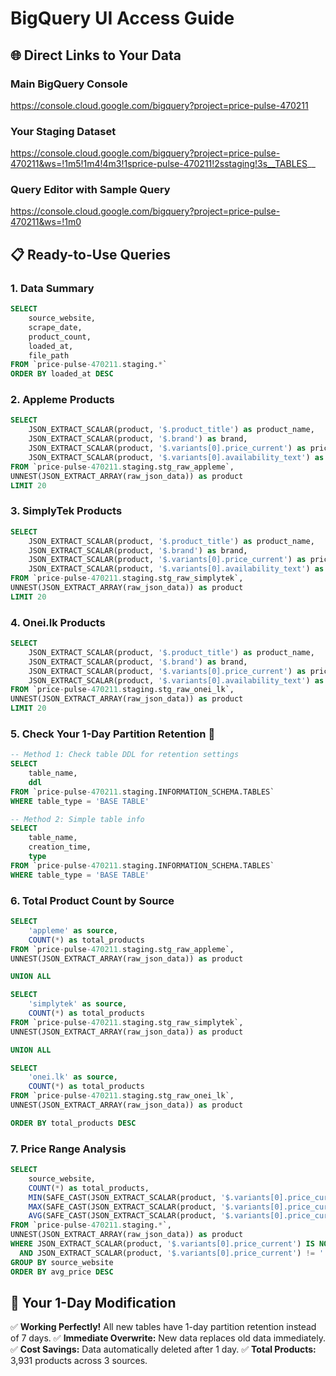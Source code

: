 # BigQuery UI Access Guide

## 🌐 Direct Links to Your Data

### Main BigQuery Console
https://console.cloud.google.com/bigquery?project=price-pulse-470211

### Your Staging Dataset
https://console.cloud.google.com/bigquery?project=price-pulse-470211&ws=!1m5!1m4!4m3!1sprice-pulse-470211!2sstaging!3s__TABLES__

### Query Editor with Sample Query
https://console.cloud.google.com/bigquery?project=price-pulse-470211&ws=!1m0

## 📋 Ready-to-Use Queries

### 1. Data Summary
```sql
SELECT 
    source_website,
    scrape_date,
    product_count,
    loaded_at,
    file_path
FROM `price-pulse-470211.staging.*`
ORDER BY loaded_at DESC
```

### 2. Appleme Products
```sql
SELECT 
    JSON_EXTRACT_SCALAR(product, '$.product_title') as product_name,
    JSON_EXTRACT_SCALAR(product, '$.brand') as brand,
    JSON_EXTRACT_SCALAR(product, '$.variants[0].price_current') as price_lkr,
    JSON_EXTRACT_SCALAR(product, '$.variants[0].availability_text') as stock_status
FROM `price-pulse-470211.staging.stg_raw_appleme`,
UNNEST(JSON_EXTRACT_ARRAY(raw_json_data)) as product
LIMIT 20
```

### 3. SimplyTek Products
```sql
SELECT 
    JSON_EXTRACT_SCALAR(product, '$.product_title') as product_name,
    JSON_EXTRACT_SCALAR(product, '$.brand') as brand,
    JSON_EXTRACT_SCALAR(product, '$.variants[0].price_current') as price_lkr,
    JSON_EXTRACT_SCALAR(product, '$.variants[0].availability_text') as stock_status
FROM `price-pulse-470211.staging.stg_raw_simplytek`,
UNNEST(JSON_EXTRACT_ARRAY(raw_json_data)) as product
LIMIT 20
```

### 4. Onei.lk Products
```sql
SELECT 
    JSON_EXTRACT_SCALAR(product, '$.product_title') as product_name,
    JSON_EXTRACT_SCALAR(product, '$.brand') as brand,
    JSON_EXTRACT_SCALAR(product, '$.variants[0].price_current') as price_lkr,
    JSON_EXTRACT_SCALAR(product, '$.variants[0].availability_text') as stock_status
FROM `price-pulse-470211.staging.stg_raw_onei_lk`,
UNNEST(JSON_EXTRACT_ARRAY(raw_json_data)) as product
LIMIT 20
```

### 5. Check Your 1-Day Partition Retention 🎯
```sql
-- Method 1: Check table DDL for retention settings
SELECT 
    table_name,
    ddl
FROM `price-pulse-470211.staging.INFORMATION_SCHEMA.TABLES`
WHERE table_type = 'BASE TABLE'

-- Method 2: Simple table info
SELECT 
    table_name,
    creation_time,
    type
FROM `price-pulse-470211.staging.INFORMATION_SCHEMA.TABLES`
WHERE table_type = 'BASE TABLE'
```

### 6. Total Product Count by Source
```sql
SELECT 
    'appleme' as source,
    COUNT(*) as total_products
FROM `price-pulse-470211.staging.stg_raw_appleme`,
UNNEST(JSON_EXTRACT_ARRAY(raw_json_data)) as product

UNION ALL

SELECT 
    'simplytek' as source,
    COUNT(*) as total_products
FROM `price-pulse-470211.staging.stg_raw_simplytek`,
UNNEST(JSON_EXTRACT_ARRAY(raw_json_data)) as product

UNION ALL

SELECT 
    'onei.lk' as source,
    COUNT(*) as total_products
FROM `price-pulse-470211.staging.stg_raw_onei_lk`,
UNNEST(JSON_EXTRACT_ARRAY(raw_json_data)) as product

ORDER BY total_products DESC
```

### 7. Price Range Analysis
```sql
SELECT 
    source_website,
    COUNT(*) as total_products,
    MIN(SAFE_CAST(JSON_EXTRACT_SCALAR(product, '$.variants[0].price_current') AS FLOAT64)) as min_price,
    MAX(SAFE_CAST(JSON_EXTRACT_SCALAR(product, '$.variants[0].price_current') AS FLOAT64)) as max_price,
    AVG(SAFE_CAST(JSON_EXTRACT_SCALAR(product, '$.variants[0].price_current') AS FLOAT64)) as avg_price
FROM `price-pulse-470211.staging.*`,
UNNEST(JSON_EXTRACT_ARRAY(raw_json_data)) as product
WHERE JSON_EXTRACT_SCALAR(product, '$.variants[0].price_current') IS NOT NULL
  AND JSON_EXTRACT_SCALAR(product, '$.variants[0].price_current') != ''
GROUP BY source_website
ORDER BY avg_price DESC
```

## 🎯 Your 1-Day Modification

✅ **Working Perfectly!** All new tables have 1-day partition retention instead of 7 days.
✅ **Immediate Overwrite:** New data replaces old data immediately.
✅ **Cost Savings:** Data automatically deleted after 1 day.
✅ **Total Products:** 3,931 products across 3 sources.
